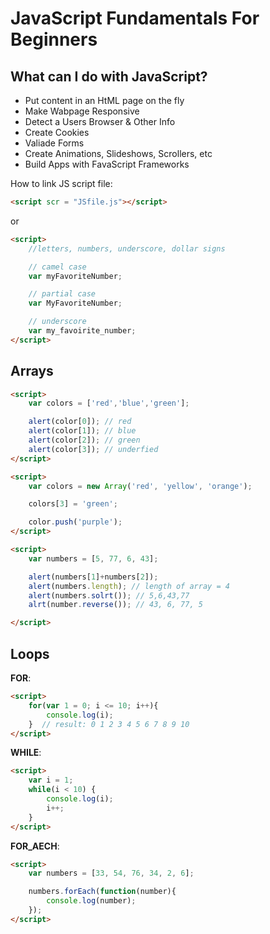 # JavaScript Fundamentals For Beginners

## What can I do with JavaScript?

* Put content in an HtML page on the fly
* Make Wabpage Responsive
* Detect a Users Browser & Other Info
* Create Cookies
* Valiade Forms
* Create Animations, Slideshows, Scrollers, etc
* Build Apps with FavaScript Frameworks

How to link JS script file:

```html
<script scr = "JSfile.js"></script>
```

or 

```html
<script>
    //letters, numbers, underscore, dollar signs

    // camel case
    var myFavoriteNumber;

    // partial case
    var MyFavoriteNumber;

    // underscore
    var my_favoirite_number; 
</script>
```

## Arrays

```html
<script>
    var colors = ['red','blue','green'];

    alert(color[0]); // red
    alert(color[1]); // blue
    alert(color[2]); // green
    alert(color[3]); // underfied
</script>
```

```html
<script>
    var colors = new Array('red', 'yellow', 'orange');

    colors[3] = 'green';

    color.push('purple');
</script>
```

```html
<script>
    var numbers = [5, 77, 6, 43];

    alert(numbers[1]+numbers[2]);
    alert(numbers.length); // length of array = 4
    alert(numbers.solrt()); // 5,6,43,77
    alrt(number.reverse()); // 43, 6, 77, 5

</script>
```

## Loops
__FOR__:

```html
<script>
    for(var 1 = 0; i <= 10; i++){
        console.log(i);
    }  // result: 0 1 2 3 4 5 6 7 8 9 10
</script>
```

__WHILE__:

```html
<script>
    var i = 1;
    while(i < 10) {
        console.log(i);
        i++;
    }
</script>
```

__FOR_AECH__:

```html
<script>
    var numbers = [33, 54, 76, 34, 2, 6];

    numbers.forEach(function(number){
        console.log(number);
    });
</script>
```